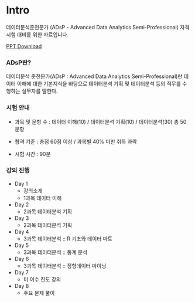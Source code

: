 # Intro

데이터분석준전문가 (ADsP - Advanced Data Analytics Semi-Professional) 자격 시험 대비를 위한 자료입니다.

[PPT Download]()

### ADsP란?
데이터분석 준전문가(ADsP : Advanced Data Analytics Semi-Professional)란 데이터 이해에 대한 기본지식을 바탕으로 데이터분석 기획 및 데이터분석 등의 직무를 수행하는 실무자를 말한다.

### 시험 안내

- 과목 및 문항 수 : 데이터 이해(10) / 데이터분석 기획(10) / 데이터분석(30) 총 50문항

- 합격 기준 : 총점 60점 이상 / 과목별 40% 미만 취득 과락

- 시험 시간 : 90분

### 강의 진행

- Day 1
    - 강의소개
    - 1과목 데이터 이해
- Day 2
    - 2과목 데이터분석 기획
- Day 3
    - 2과목 데이터분석 기획
- Day 4
    - 3과목 데이터분석 :: R 기초와 데이터 마트
- Day 5
    - 3과목 데이터분석 :: 통계 분석
- Day 6
    - 3과목 데이터분석 :: 정형데이터 마이닝
- Day 7
    - 미 이수 진도 강의
- Day 8
    - 주요 문제 풀이